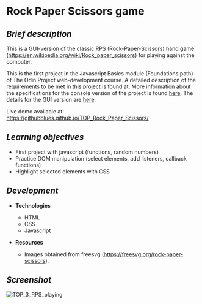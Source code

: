 # **Rock Paper Scissors game**

## ***Brief description***
This is a GUI-version of the classic RPS (Rock-Paper-Scissors) hand game (https://en.wikipedia.org/wiki/Rock_paper_scissors) for playing against the computer. 

This is the first project in the Javascript Basics module (Foundations path) of The Odin Project web-development course. A detailed description of the requirements to be met in this project is found at: More information about the specifications for the console version of the project is found [here](https://www.theodinproject.com/lessons/foundations-rock-paper-scissors). The details for the GUI version are [here](https://www.theodinproject.com/lessons/foundations-revisiting-rock-paper-scissors).

Live demo available at: https://githubblues.github.io/TOP_Rock_Paper_Scissors/

## ***Learning objectives***
- First project with javascript (functions, random numbers)
- Practice DOM manipulation (select elements, add listeners, callback functions)
- Highlight selected elements with CSS
	
## ***Development***
* **Technologies**
    * HTML 
    * CSS 
	* Javascript
	
* **Resources**
    * Images obtained from freesvg (https://freesvg.org/rock-paper-scissors).
		
## ***Screenshot***
![TOP_3_RPS_playing](https://user-images.githubusercontent.com/57163017/197740008-291084cf-d836-4fc8-8a8a-2457cb86e916.png)


